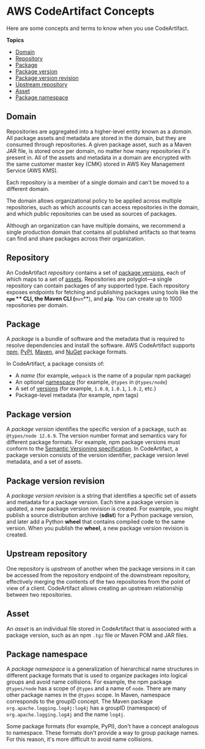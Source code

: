 # AWS CodeArtifact Concepts<a name="codeartifact-concepts"></a>

 Here are some concepts and terms to know when you use CodeArtifact\. 

**Topics**
+ [Domain](#welcome-concepts-domain)
+ [Repository](#welcome-concepts-repository)
+ [Package](#welcome-concepts-package)
+ [Package version](#welcome-concepts-package-version)
+ [Package version revision](#welcome-concepts-package-version-revision)
+ [Upstream repository](#welcome-concepts-upstream)
+ [Asset](#welcome-concepts-asset)
+ [Package namespace](#welcome-concepts-package-namespace)

## Domain<a name="welcome-concepts-domain"></a>

Repositories are aggregated into a higher\-level entity known as a *domain*\. All package assets and metadata are stored in the domain, but they are consumed through repositories\. A given package asset, such as a Maven JAR file, is stored once per domain, no matter how many repositories it's present in\. All of the assets and metadata in a domain are encrypted with the same customer master key \(CMK\) stored in AWS Key Management Service \(AWS KMS\)\.

Each repository is a member of a single domain and can't be moved to a different domain\.

The domain allows organizational policy to be applied across multiple repositories, such as which accounts can access repositories in the domain, and which public repositories can be used as sources of packages\.

Although an organization can have multiple domains, we recommend a single production domain that contains all published artifacts so that teams can find and share packages across their organization\.

## Repository<a name="welcome-concepts-repository"></a>

An CodeArtifact *repository* contains a set of [package versions](#welcome-concepts-package-version), each of which maps to a set of [assets](#welcome-concepts-asset)\. Repositories are polyglot—a single repository can contain packages of any supported type\. Each repository exposes endpoints for fetching and publishing packages using tools like the **`npm` ** CLI, the Maven CLI \(**`mvn`**\), and **`pip`**\. You can create up to 1000 repositories per domain\.

## Package<a name="welcome-concepts-package"></a>

A *package* is a bundle of software and the metadata that is required to resolve dependencies and install the software\. AWS CodeArtifact supports [npm](using-npm.md), [PyPI](using-python.md), [Maven](using-maven.md), and [NuGet](using-NuGet.md) package formats\.

In CodeArtifact, a package consists of:
+ A *name* \(for example, `webpack` is the name of a popular npm package\)
+ An optional [namespace](#welcome-concepts-package-namespace) \(for example, `@types` in `@types/node`\)
+ A set of [versions](#welcome-concepts-package-version) \(for example, `1.0.0`, `1.0.1`, `1.0.2`, etc\.\)
+  Package\-level metadata \(for example, npm tags\)

## Package version<a name="welcome-concepts-package-version"></a>

A *package version* identifies the specific version of a package, such as `@types/node 12.6.9`\. The version number format and semantics vary for different package formats\. For example, npm package versions must conform to the [Semantic Versioning specification](https://semver.org/)\. In CodeArtifact, a package version consists of the version identifier, package version level metadata, and a set of assets\.

## Package version revision<a name="welcome-concepts-package-version-revision"></a>

 A *package version revision* is a string that identifies a specific set of assets and metadata for a package version\. Each time a package version is updated, a new package version revision is created\. For example, you might publish a source distribution archive \(**sdist**\) for a Python package version, and later add a Python **wheel** that contains compiled code to the same version\. When you publish the **wheel**, a new package version revision is created\. 

## Upstream repository<a name="welcome-concepts-upstream"></a>

One repository is *upstream* of another when the package versions in it can be accessed from the repository endpoint of the downstream repository, effectively merging the contents of the two repositories from the point of view of a client\. CodeArtifact allows creating an upstream relationship between two repositories\.

## Asset<a name="welcome-concepts-asset"></a>

An *asset* is an individual file stored in CodeArtifact that is associated with a package version, such as an npm `.tgz` file or Maven POM and JAR files\.

## Package namespace<a name="welcome-concepts-package-namespace"></a>

A *package namespace* is a generalization of hierarchical name structures in different package formats that is used to organize packages into logical groups and avoid name collisions\. For example, the npm package `@types/node` has a scope of `@types` and a name of `node`\. There are many other package names in the `@types` scope\. In Maven, namespace corresponds to the groupID concept\. The Maven package `org.apache.logging.log4j:log4j` has a groupID \(namespace\) of `org.apache.logging.log4j` and the name `log4j`\.

Some package formats \(for example, PyPI\), don't have a concept analogous to namespace\. These formats don't provide a way to group package names\. For this reason, it's more difficult to avoid name collisions\.
